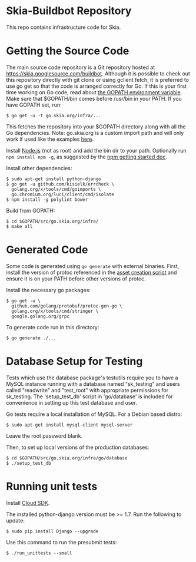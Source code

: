 Skia-Buildbot Repository
========================

This repo contains infrastructure code for Skia.


Getting the Source Code
=======================

The main source code repository is a Git repository hosted at
https://skia.googlesource.com/buildbot. Although it is possible to check out
this repository directly with git clone or using gclient fetch, it is preferred to use go get so
that the code is arranged correctly for Go. If this is your first time working on Go code, read
about [the GOPATH environment variable](https://golang.org/doc/code.html#GOPATH). Make sure that
$GOPATH/bin comes before /usr/bin in your PATH. If you have GOPATH set, run:

```
$ go get -u -t go.skia.org/infra/...
```

This fetches the repository into your $GOPATH directory along with all the
Go dependencies.
Note: go.skia.org is a custom import path and will only work if used like the examples
[here](http://golang.org/cmd/go/#hdr-Remote_import_paths).

Install [Node.js](https://nodejs.org/en/download/) (not as root) and add the bin dir to your
path. Optionally run `npm install npm -g`, as suggested by the
[npm getting started doc](https://docs.npmjs.com/getting-started/installing-node#updating-npm).

Install other dependencies:

```
$ sudo apt-get install python-django
$ go get -u github.com/kisielk/errcheck \
  golang.org/x/tools/cmd/goimports \
  go.chromium.org/luci/client/cmd/isolate
$ npm install -g polylint bower
```

Build from GOPATH:

```
$ cd $GOPATH/src/go.skia.org/infra/
$ make all
```

Generated Code
==============

Some code is generated using `go generate` with external binaries. First,
install the version of protoc referenced in the [asset creation
script](https://skia.googlesource.com/skia/+/master/infra/bots/assets/protoc/create.py)
and ensure it is on your PATH before other versions of protoc.

Install the necessary go packages:
```
$ go get -u \
  github.com/golang/protobuf/protoc-gen-go \
  golang.org/x/tools/cmd/stringer \
  google.golang.org/grpc
```

To generate code run in this directory:

```
$ go generate ./...
```

Database Setup for Testing
==========================

Tests which use the database package's testutils require you to have a MySQL instance running with a
database named "sk_testing" and users called "readwrite" and "test_root" with appropriate
permissions for sk_testing. The 'setup_test_db' script in 'go/database' is included for convenience
in setting up this test database and user.

Go tests require a local installation of MySQL. For a Debian based distro:

```
$ sudo apt-get install mysql-client mysql-server
```

Leave the root password blank.

Then, to set up local versions of the production databases:

```
$ cd $GOPATH/src/go.skia.org/infra/go/database
$ ./setup_test_db
```

Running unit tests
==================

Install [Cloud SDK](https://cloud.google.com/sdk/).

The installed python-django version must be >= 1.7. Run the following to update:

```
$ sudo pip install Django --upgrade
```

Use this command to run the presubmit tests:

```
$ ./run_unittests --small
```
